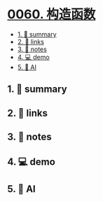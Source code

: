 # [0060. 构造函数](https://github.com/Tdahuyou/TNotes.javascript/tree/main/notes/0060.%20%E6%9E%84%E9%80%A0%E5%87%BD%E6%95%B0)


<!-- region:toc -->

- [1. 📝 summary](#1--summary)
- [2. 🔗 links](#2--links)
- [3. 📒 notes](#3--notes)
- [4. 💻 demo](#4--demo)
- [5. 🤖 AI](#5--ai)

<!-- endregion:toc -->

## 1. 📝 summary

## 2. 🔗 links
## 3. 📒 notes
## 4. 💻 demo
## 5. 🤖 AI
